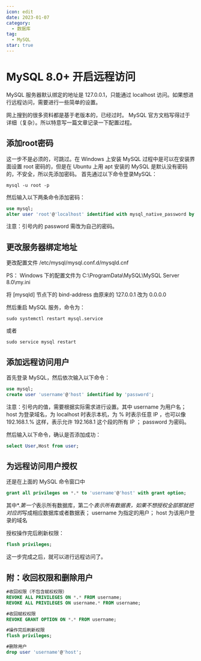 ```yaml
---
icon: edit
date: 2023-01-07
category:
  - 数据库
tag:
  - MySQL
star: true
---
```


# MySQL 8.0+ 开启远程访问

MySQL 服务器默认绑定的地址是 127.0.0.1，只能通过 localhost 访问。如果想进行远程访问，需要进行一些简单的设置。

网上搜到的很多资料都是基于老版本的，已经过时。 MySQL 官方文档写得过于详细（复杂）。所以特意写一篇文章记录一下配置过程。

## 添加root密码
这一步不是必须的，可跳过。在 Windows 上安装 MySQL 过程中是可以在安装界面设置 root 密码的，但是在 Ubuntu 上用 apt 安装的 MySQL 是默认没有密码的，不安全，所以先添加密码。
首先通过以下命令登录MySQL：
```shell
mysql -u root -p
```
然后输入以下两条命令添加密码：
```SQL
use mysql;
alter user 'root'@'localhost' identified with mysql_native_password by 'password';
```
注意：引号内的 password 需改为自己的密码。
## 更改服务器绑定地址
更改配置文件 /etc/mysql/mysql.conf.d/mysqld.cnf

PS： Windows 下的配置文件为 C:\ProgramData\MySQL\MySQL Server 8.0\my.ini

将 [mysqld] 节点下的 bind-address 由原来的 127.0.0.1 改为 0.0.0.0

然后重启 MySQL 服务，命令为：
```shell
sudo systemctl restart mysql.service
```
或者
```shell
sudo service mysql restart
```

## 添加远程访问用户
首先登录 MySQL，然后依次输入以下命令：
```SQL
use mysql;
create user 'username'@'host' identified by 'password'; 
```
注意：引号内的值，需要根据实际需求进行设置。其中 username 为用户名； host 为登录域名，为 localhost 时表示本机，为 % 时表示任意 IP ，也可以像 192.168.1.% 这样，表示允许 192.168.1 这个段的所有 IP ； password 为密码。

然后输入以下命令，确认是否添加成功：
```SQL
select User,Host from user;
```

## 为远程访问用户授权
还是在上面的 MySQL 命令窗口中
```SQL
grant all privileges on *.* to 'username'@'host' with grant option; 
```
其中*.*第一个*表示所有数据库，第二个*表示所有数据表，如果不想授权全部那就把对应的*写成相应数据库或者数据表； username 为指定的用户； host 为该用户登录的域名

授权操作完后刷新权限：
```SQL
flush privileges;
```
这一步完成之后，就可以进行远程访问了。

## 附：收回权限和删除用户
```SQL
#收回权限（不包含赋权权限）
REVOKE ALL PRIVILEGES ON *.* FROM username;
REVOKE ALL PRIVILEGES ON username.* FROM username;

#收回赋权权限
REVOKE GRANT OPTION ON *.* FROM username;

#操作完后刷新权限
flush privileges;

#删除用户
drop user 'username'@'host';
```